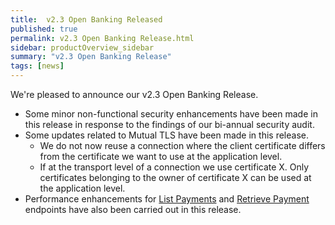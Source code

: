 ```yaml
---
title:  v2.3 Open Banking Released
published: true
permalink: v2.3 Open Banking Release.html
sidebar: productOverview_sidebar
summary: "v2.3 Open Banking Release"
tags: [news]
---
```



We're pleased to announce our v2.3 Open Banking Release.


* Some minor non-functional security enhancements have been made in this release in response to the findings of our bi-annual security audit.
* Some updates related to Mutual TLS have been made in this release.
  * We do not now reuse a connection where the client certificate differs from the certificate we want to use at the application level.
  * If at the transport level of a connection we use certificate X. Only certificates belonging to the owner of certificate X can be used at the application level.
* Performance enhancements for [List Payments](ob_listpayments.html) and [Retrieve Payment](ob_retrievepayment.html) endpoints have also been carried out in this release.

